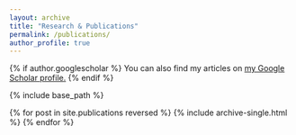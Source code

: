 ```yaml
---
layout: archive
title: "Research & Publications"
permalink: /publications/
author_profile: true
---
```


{% if author.googlescholar %}
  You can also find my articles on <u><a href="{author.googlescholar}">my Google Scholar profile</a>.</u>
{% endif %}

{% include base_path %}

{% for post in site.publications reversed %}
  {% include archive-single.html %}
{% endfor %}
